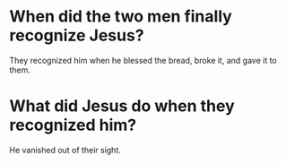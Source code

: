 # When did the two men finally recognize Jesus?

They recognized him when he blessed the bread, broke it, and gave it to them.

# What did Jesus do when they recognized him?

He vanished out of their sight.
